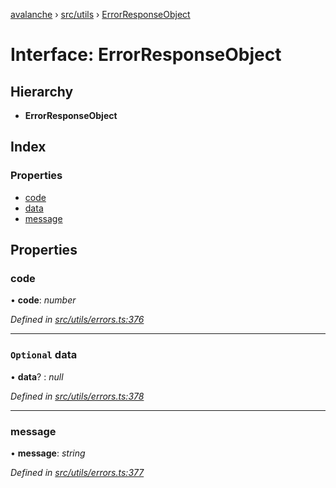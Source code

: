 [avalanche](../README.md) › [src/utils](../modules/src_utils.md) › [ErrorResponseObject](src_utils.errorresponseobject.md)

# Interface: ErrorResponseObject

## Hierarchy

* **ErrorResponseObject**

## Index

### Properties

* [code](src_utils.errorresponseobject.md#code)
* [data](src_utils.errorresponseobject.md#optional-data)
* [message](src_utils.errorresponseobject.md#message)

## Properties

###  code

• **code**: *number*

*Defined in [src/utils/errors.ts:376](https://github.com/ava-labs/avalanchejs/blob/8033096/src/utils/errors.ts#L376)*

___

### `Optional` data

• **data**? : *null*

*Defined in [src/utils/errors.ts:378](https://github.com/ava-labs/avalanchejs/blob/8033096/src/utils/errors.ts#L378)*

___

###  message

• **message**: *string*

*Defined in [src/utils/errors.ts:377](https://github.com/ava-labs/avalanchejs/blob/8033096/src/utils/errors.ts#L377)*
